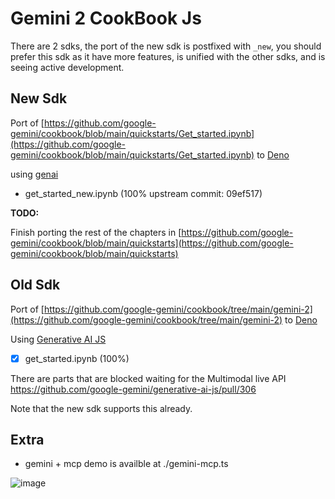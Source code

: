 # Gemini 2 CookBook Js

There are 2 sdks, the port of the new sdk is postfixed with `_new`, you should
prefer this sdk as it have more features, is unified with the other sdks, and is
seeing active development.

## New Sdk

Port of
[https://github.com/google-gemini/cookbook/blob/main/quickstarts/Get_started.ipynb](https://github.com/google-gemini/cookbook/blob/main/quickstarts/Get_started.ipynb)
to [Deno](https://deno.com)

using [genai](https://github.com/googleapis/js-genai)

- get_started_new.ipynb (100% upstream commit: 09ef517)

**TODO:**

Finish porting the rest of the chapters in
[https://github.com/google-gemini/cookbook/blob/main/quickstarts](https://github.com/google-gemini/cookbook/blob/main/quickstarts)

## Old Sdk

Port of
[https://github.com/google-gemini/cookbook/tree/main/gemini-2](https://github.com/google-gemini/cookbook/tree/main/gemini-2)
to [Deno](https://deno.com)

Using [Generative AI JS](https://github.com/google-gemini/generative-ai-js)

- [x] get_started.ipynb (100%)

There are parts that are blocked waiting for the Multimodal live API
https://github.com/google-gemini/generative-ai-js/pull/306

Note that the new sdk supports this already.

## Extra

- gemini + mcp demo is availble at ./gemini-mcp.ts

![image](https://github.com/user-attachments/assets/de3b5c8a-99ec-4d0f-a126-7d5beeb8a9c5)

